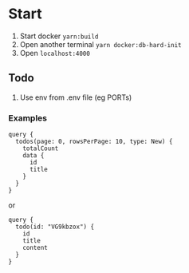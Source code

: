 # Start

1) Start docker `yarn:build`
2) Open another terminal `yarn docker:db-hard-init`
3) Open `localhost:4000`

## Todo
1) Use env from .env file (eg PORTs) 

### Examples
```
query {
  todos(page: 0, rowsPerPage: 10, type: New) {
    totalCount
    data {
      id
      title
    }
  }
}
```

or 

```
query {
  todo(id: "VG9kbzox") {
    id
    title
    content
  }
}
```